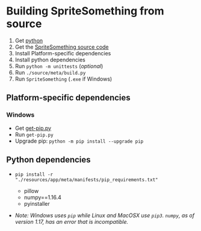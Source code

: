 # Building SpriteSomething from source

1. Get [python](http://python.org/downloads)
1. Get the [SpriteSomething source code](https://github.com/Artheau/SpriteSomething/archive/master.zip)
1. Install Platform-specific dependencies
1. Install python dependencies
1. Run `python -m unittests` (*optional*)
1. Run `./source/meta/build.py`
1. Run `SpriteSomething` (`.exe` if Windows)

## Platform-specific dependencies

### Windows

* Get [get-pip.py](https://bootstrap.pypa.io/get-pip.py)
* Run `get-pip.py`
* Upgrade pip: `python -m pip install --upgrade pip`

## Python dependencies

* `pip install -r "./resources/app/meta/manifests/pip_requirements.txt"`
  * pillow
  * numpy==1.16.4
  * pyinstaller

* *Note: Windows uses `pip` while Linux and MacOSX use `pip3`. `numpy`, as of version 1.17, has an error that is incompatible.*
